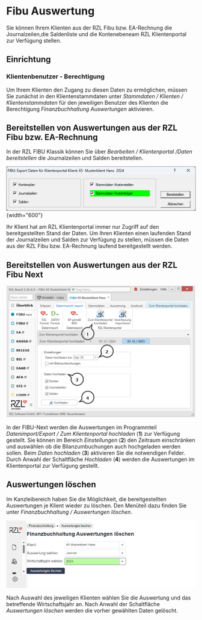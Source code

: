# Fibu Auswertung


Sie können Ihrem Klienten aus der RZL Fibu bzw. EA-Rechnung die Journalzeilen,die Saldenliste und die Kontenebeneam RZL Klientenportal zur Verfügung stellen.

## Einrichtung

### Klientenbenutzer - Berechtigung

Um Ihrem Klienten den Zugang zu diesen Daten zu ermöglichen, müssen Sie zunächst in den Klientenstammdaten unter *Stammdaten / Klienten / Klientenstammdaten* für den jeweiligen Benutzer des Klienten die Berechtigung *Finanzbuchhaltung Auswertungen* aktivieren.

## Bereitstellen von Auswertungen aus der RZL Fibu bzw. EA-Rechnung

In der RZL FIBU Klassik können Sie über *Bearbeiten / Klientenportal /Daten bereitstellen* die Journalzeilen und Salden bereitstellen.


![](img/image89.png){width="600"}

Ihr Klient hat am RZL Klientenportal immer nur Zugriff auf den bereitgestellten Stand der Daten. Um Ihren Klienten einen laufenden Stand der Journalzeilen und Salden zur Verfügung zu stellen, müssen die Daten aus der RZL Fibu bzw. EA-Rechnung laufend bereitgestellt werden.


## Bereitstellen von Auswertungen aus der RZL Fibu Next

![](img/image71a.png)


In der FIBU-Next werden die Auswertungen im Programmteil *Datenimport/Export / Zum Klientenportal hochladen* (**1**) zur Verfügung gestellt. Sie können im Bereich *Einstellungen* (**2**) den Zeitraum einschränken und auswählen ob die Bilanzumbuchungen auch hochgeladen werden sollen. Beim *Daten hochladen* (**3**) aktivieren Sie
die notwendigen Felder. Durch Anwahl der Schaltfläche *Hochladen* (**4**) werden die Auswertungen im Klientenportal zur Verfügung gestellt.

## Auswertungen löschen

Im Kanzleibereich haben Sie die Möglichkeit, die bereitgestellten Auswertungen je Klient wieder zu löschen. Den Menüteil dazu finden Sie unter *Finanzbuchhaltung / Auswertungen löschen*.


![](img/image90.png)


Nach Auswahl des jeweiligen Klienten wählen Sie die Auswertung und das betreffende Wirtschaftsjahr an. Nach Anwahl der Schaltfläche *Auswertungen löschen* werden die vorher gewählten Daten gelöscht.